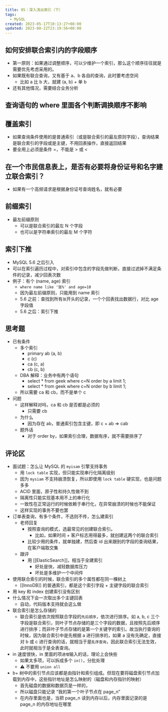```yaml
---
title: 05｜深入浅出索引（下）
tags:
  - MySQL
created: 2023-05-17T10:13:27+08:00
updated: 2023-08-22T23:19:56+08:00
---
```


## 如何安排联合索引内的字段顺序

- 第一原则：如果通过调整顺序，可以少维护一个索引，那么这个顺序往往就是需要优先考虑采用的。
- 如果既有联合查询，又有基于 a、b 各自的查询，此时要考虑空间
  - 比如 a 比 b 大，就建 (a, b) + 单 b
- 还有其他情况，需要结合业务分析

## 查询语句的 where 里面各个判断调换顺序不影响

## 覆盖索引

- 如果查询条件使用的是普通索引（或是联合索引的最左原则字段），查询结果是联合索引的字段或是主键，不用回表操作，直接返回结果
- 要全用上必须是条件 =，不能是 > 或 <

## 在一个市民信息表上，是否有必要将身份证号和名字建立联合索引？

- 如果有一个高频请求是根据身份证号查询姓名，就有必要

## 前缀索引

- 最左前缀原则
  - 可以是联合索引的最左 N 个字段
  - 也可以是字符串索引的最左 M 个字符

## 索引下推

- MySQL 5.6 之后引入
- 可以在索引遍历过程中，对索引中包含的字段先做判断，直接过滤掉不满足条件的记录，减少回表次数
- 例子：有个 (name, age) 索引
  - `where name like '张%' and age=10`
  - 因为最左前缀原则，只能用到 name 索引
  - 5.6 之前：查找到所有`张`开头的记录，一个个回表找出数据行，对比 age 字段值
  - 5.6 之后：索引下推

## 思考题

- 已有条件
  - 多个索引
    - primary ab (a, b)
    - c (c)
    - ca (c, a)
    - cb (c, b)
  - DBA 解释：业务中有两个语句
    - select * from geek where c=N order by a limit 1;
    - select * from geek where c=N order by b limit 1;
  - 所以需要 ca 和 cb，而不是单个 c
- 问题
  - 这样解释对吗，ca 和 cb 是否都是必须的
    - 只需要 cb
  - 为什么
    - 因为存在 ab，普通索引包含主键，即 c + ab => cab
  - 题外话
    - 对于 order by，如果索引合理，数据有序，就不需要排序了

## 评论区

- 面试题：怎么让 MySQL 的 `myisam` 引擎支持事务
  - 用 `lock table` 实现，但只能实现串行化隔离级别
  - 因为 `mysiam` 不支持崩溃恢复，所以即使用 `lock table` 硬实现，也是问题多多
  - ACID 里面，原子性和持久性做不到
  - 隔离性只能实现基本用不上的串行化
  - 一致性在正常运行的时候依赖于串行化，在异常崩溃的时候也不能保证
  - 这样实现的事务不要也罢
- 订单表查询，有多个条件，不选则不传，怎么建索引
  - 老师回复
    - 按照查询的模式，选最常见的创建联合索引。
      - 比如，如果时间 + 客户标志用得最多，就创建这两个的联合索引
    - 比较少用的条件，就单独建，然后查 id 出来跟别的字段的查询结果，在客户端取交集
  - 跟评
    - 用 [[ElasticSearch]]，相当于全建索引
      - 好处是快，减轻数据库压力
      - 坏处是多维护一个中间件
- 使用联合索引的时候，联合索引的多个属性都在同一棵树上
  - [[InnoDB]] 的普通索引，都是这个索引字段 + 主键字段的联合索引
- 用 key 和 index 创建索引没有区别
- 什么情况下会一次取出多个主键回表
  - 自动，代码版本支持就会这么做
- 联合索引是怎么存储的
  - 联合索引是依次按照联合字段的`先后顺序`，依次进行排序。如 a, b, c 三个字段是联合索引，则叶子节点存储的是三个字段的数据，且按照先后顺序进行排序；而非叶子节点存储的是第一个关键字的索引。故当执行查询的时候，因为联合索引中是先根据 a 进行排序的，如果 a 没有先确定，直接对 b 或 c 进行查询的话，就相当于是`乱序查询`，因此联合索引无法生效，此时就相当于是全表查询。
- in 速度很快，in 里面的项`递增`输入的话，理论上会快些
  - 如果太多项，可以拆成多个 `in()`，分批处理
  - ⚠️ 不要用 `union all`
- b+ 树中的索引节点应该都是由指针和索引组成。但现在要将磁盘索引节点加载到内存中，这些指针地址是怎么映射的（磁盘和内存指针的映射）
  - 首先磁盘的数据和数据页是一样的，
  - 所以磁盘只能记录 “我的第一个叶子节点在 page_n”
  - 在内存里面也是，当把 page_n 读到内存以后，内存里面记录的是 page_n 的内存地址在哪里
